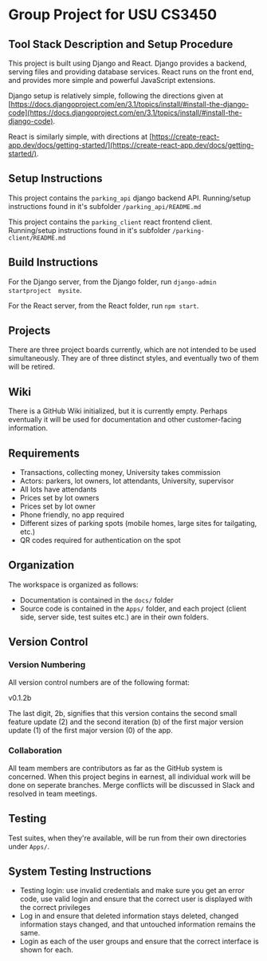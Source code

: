 # Group Project for USU CS3450

## Tool Stack Description and Setup Procedure

This project is built using Django and React. Django provides a backend, serving
files and providing database services. React runs on the front end, and provides
more simple and powerful JavaScript extensions. 

Django setup is relatively simple, following the directions given at 
[https://docs.djangoproject.com/en/3.1/topics/install/#install-the-django-code](https://docs.djangoproject.com/en/3.1/topics/install/#install-the-django-code).

React is similarly simple, with directions at [https://create-react-app.dev/docs/getting-started/](https://create-react-app.dev/docs/getting-started/).

## Setup Instructions

This project contains the `parking_api` django backend API. Running/setup 
instructions found in it's subfolder ```/parking_api/README.md```

This project contains the `parking_client` react frontend client. Running/setup 
instructions found in it's subfolder ```/parking-client/README.md```

## Build Instructions

For the Django server, from the Django folder, run ```django-admin startproject 
mysite```.

For the React server, from the React folder, run ```npm start```.

## Projects

There are three project boards currently, which are not intended to be used 
simultaneously. They are of three distinct styles, and eventually two of them 
will be retired.

## Wiki

There is a GitHub Wiki initialized, but it is currently empty. Perhaps eventually 
it will be used for documentation and other customer-facing information.

## Requirements

 - Transactions, collecting money, University takes commission
 - Actors: parkers, lot owners, lot attendants, University, supervisor
 - All lots have attendants
 - Prices set by lot owners
 - Prices set by lot owner
 - Phone friendly, no app required
 - Different sizes of parking spots (mobile homes, large sites for tailgating, etc.)
 - QR codes required for authentication on the spot

## Organization

The workspace is organized as follows:

 - Documentation is contained in the ```docs/``` folder
 - Source code is contained in the ```Apps/``` folder, and each project (client 
   side, server side, test suites etc.) are in their own folders.

## Version Control

### Version Numbering

All version control numbers are of the following format:

v0.1.2b

The last digit, 2b, signifies that this version contains the second small 
feature update (2) and the second iteration (b) of the first major version 
update (1) of the first major version (0) of the app.

### Collaboration

All team members are contributors as far as the GitHub system is concerned. When
this project begins in earnest, all individual work will be done on seperate
branches. Merge conflicts will be discussed in Slack and resolved in team
meetings.

## Testing

Test suites, when they're available, will be run from their own directories 
under ```Apps/```.

## System Testing Instructions

 - Testing login: use invalid credentials and make sure you get an error code,
   use valid login and ensure that the correct user is displayed with the correct
   privileges
 - Log in and ensure that deleted information stays deleted, changed information 
   stays changed, and that untouched information remains the same.
 - Login as each of the user groups and ensure that the correct interface is shown
   for each.
